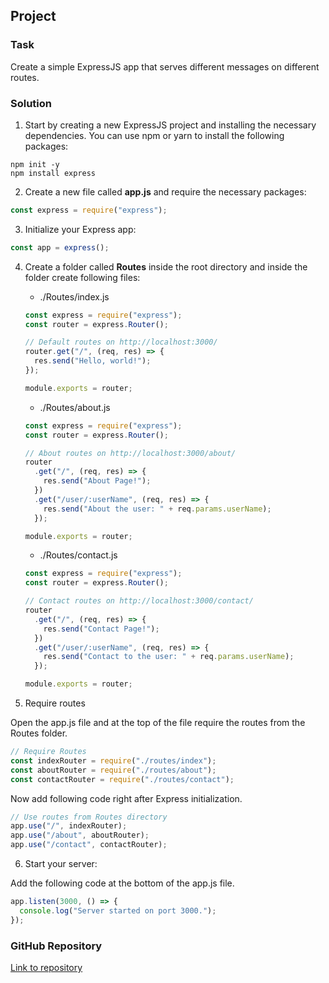 ## Project

### Task

Create a simple ExpressJS app that serves different messages on different routes.

### Solution

1. Start by creating a new ExpressJS project and installing the necessary dependencies. You can use npm or yarn to install the following packages:

```console
npm init -y
npm install express
```

2. Create a new file called **app.js** and require the necessary packages:

```javascript
const express = require("express");
```

3. Initialize your Express app:

```javascript
const app = express();
```

4. Create a folder called **Routes** inside the root directory and inside the folder create following files:

   - ./Routes/index.js

   ```javascript
   const express = require("express");
   const router = express.Router();

   // Default routes on http://localhost:3000/
   router.get("/", (req, res) => {
     res.send("Hello, world!");
   });

   module.exports = router;
   ```

   - ./Routes/about.js

   ```javascript
   const express = require("express");
   const router = express.Router();

   // About routes on http://localhost:3000/about/
   router
     .get("/", (req, res) => {
       res.send("About Page!");
     })
     .get("/user/:userName", (req, res) => {
       res.send("About the user: " + req.params.userName);
     });

   module.exports = router;
   ```

   - ./Routes/contact.js

   ```javascript
   const express = require("express");
   const router = express.Router();

   // Contact routes on http://localhost:3000/contact/
   router
     .get("/", (req, res) => {
       res.send("Contact Page!");
     })
     .get("/user/:userName", (req, res) => {
       res.send("Contact to the user: " + req.params.userName);
     });

   module.exports = router;
   ```

5. Require routes

Open the app.js file and at the top of the file require the routes from the Routes folder.

```javascript
// Require Routes
const indexRouter = require("./routes/index");
const aboutRouter = require("./routes/about");
const contactRouter = require("./routes/contact");
```

Now add following code right after Express initialization.

```javascript
// Use routes from Routes directory
app.use("/", indexRouter);
app.use("/about", aboutRouter);
app.use("/contact", contactRouter);
```

6. Start your server:

Add the following code at the bottom of the app.js file.

```javascript
app.listen(3000, () => {
  console.log("Server started on port 3000.");
});
```

### GitHub Repository

[Link to repository](https://github.com/SamuelFoc/Cerebro-Stream-Projects/tree/main/BackEnd/ExpressJS/Project)
